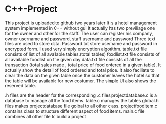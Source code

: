 # C++-Project
This project is uploaded to github two years later
It is a hotel management system implemented in C++ without gui
It actually has two previliage one for the owner and other for the staff.
The user can register his company, owner username and password, staff username and password
Three text files are used to store data. Password.txt store username and password in encrypted form.
I used very simply encryption algorithm.
table.txt file consists of list of all available tables.(total tables)
foodlist.txt file consists of all available foodlist on the given day
data.txt file consists of all the transaction (total sales made , total price of food ordered in a given table). It actually show the detail of food ordered and total price.
It also faciliate to clear the data on the given table once the customer leaves the hotel so that the table will be available for new costumer. The simple UI also shows the reserved table.


.h files are the header for the corresponding .c files
projectdatabase.c is a database to manage all the food items.
table.c manages the tables
global.h files makes projectdatabase file golbal to all other class.
projectfooditem.c contains class to structure different aspect of food items.
main.c file combines all other file to build a project
